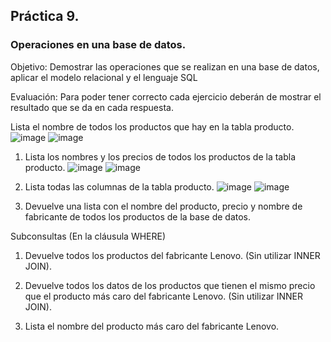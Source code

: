 ## Práctica 9.
### Operaciones en una base de datos.
Objetivo: Demostrar las operaciones que se realizan en una base de datos, aplicar el modelo relacional y el lenguaje SQL

Evaluación: Para poder tener correcto cada ejercicio deberán de mostrar el resultado que se da en cada respuesta.


Lista el nombre de todos los productos que hay en la tabla producto.
![image](https://user-images.githubusercontent.com/101668305/172985100-1fc47edb-0664-4dd4-8fec-58ce7f70da24.png)
![image](https://user-images.githubusercontent.com/101668305/172985139-4f8c9dd5-7d33-4947-9805-81e8c575591c.png)

1. Lista los nombres y los precios de todos los productos de la tabla producto.
![image](https://user-images.githubusercontent.com/101668305/172984917-2dd9a4a5-ec08-4561-8eec-3e75e3885b16.png)
![image](https://user-images.githubusercontent.com/101668305/172984966-9576441f-a45d-4a3f-8ad7-6aefb694be15.png)

2. Lista todas las columnas de la tabla producto.
![image](https://user-images.githubusercontent.com/101668305/172985212-20fbd241-d6c6-45cc-8baa-a9601b987096.png)
![image](https://user-images.githubusercontent.com/101668305/172985260-e274cfd6-6523-44b2-9c4b-f73d355103de.png)


3. Devuelve una lista con el nombre del producto, precio y nombre de fabricante de
todos los productos de la base de datos.

Subconsultas (En la cláusula WHERE)
1. Devuelve todos los productos del fabricante Lenovo. (Sin utilizar INNER
JOIN).


2. Devuelve todos los datos de los productos que tienen el mismo precio que el
producto más caro del fabricante Lenovo. (Sin utilizar INNER JOIN).


3. Lista el nombre del producto más caro del fabricante Lenovo.
